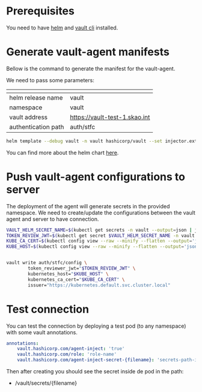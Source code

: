 # Prerequisites

You need to have [helm](https://helm.sh/docs/intro/install/) and [vault cli](https://learn.hashicorp.com/tutorials/vault/getting-started-install) installed.

# Generate vault-agent manifests

Bellow is the command to generate the manifest for the vault-agent.

We need to pass some parameters:


| <!-- -->    | <!-- -->    |
|-------------|-------------|
| helm release name| vault
| namespace | vault
| vault address | https://vault-test-1.skao.int
| authentication path | auth/stfc



```sh
helm template --debug vault -n vault hashicorp/vault --set injector.externalVaultAddr="https://vault-test-1.skao.int" --set injector.authPath="auth/stfc" > vault-agent.yaml
```

You can find more about the helm chart [here](https://github.com/hashicorp/vault-helm).

# Push vault-agent configurations to server 
The deployment of the agent will generate secrets in the provided namespace.
We need to create/update the configurations between the vault agent and server to have connection.


```sh
VAULT_HELM_SECRET_NAME=$(kubectl get secrets -n vault --output=json | jq -r '.items[].metadata | select(.name|startswith("vault-token-")).name')
TOKEN_REVIEW_JWT=$(kubectl get secret $VAULT_HELM_SECRET_NAME -n vault --output='go-template={{ .data.token }}' | base64 --decode)
KUBE_CA_CERT=$(kubectl config view --raw --minify --flatten --output='jsonpath={.clusters[].cluster.certificate-authority-data}' | base64 --decode)
KUBE_HOST=$(kubectl config view --raw --minify --flatten --output='jsonpath={.clusters[].cluster.server}')


vault write auth/stfc/config \
        token_reviewer_jwt="$TOKEN_REVIEW_JWT" \
        kubernetes_host="$KUBE_HOST" \
        kubernetes_ca_cert="$KUBE_CA_CERT" \
        issuer="https://kubernetes.default.svc.cluster.local"
```

# Test connection

You can test the connection by deploying a test pod (to any namespace) with some vault annotations. 

```yaml
annotations:
    vault.hashicorp.com/agent-inject: 'true'
    vault.hashicorp.com/role: 'role-name'
    vault.hashicorp.com/agent-inject-secret-{filename}: 'secrets-path-in-server'
```

Then after creating you should see the secret inside de pod in the path:

- /vault/secrets/{filename}

